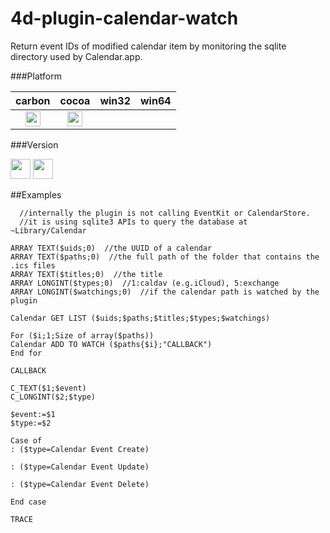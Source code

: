 # 4d-plugin-calendar-watch
Return event IDs of modified calendar item by monitoring the sqlite directory used by Calendar.app.

###Platform

| carbon | cocoa | win32 | win64 |
|:------:|:-----:|:---------:|:---------:|
|<img src="https://cloud.githubusercontent.com/assets/1725068/22371562/1b091f0a-e4db-11e6-8458-8653954a7cce.png" width="24" height="24" />|<img src="https://cloud.githubusercontent.com/assets/1725068/22371562/1b091f0a-e4db-11e6-8458-8653954a7cce.png" width="24" height="24" />|||

###Version

<img src="https://cloud.githubusercontent.com/assets/1725068/18940649/21945000-8645-11e6-86ed-4a0f800e5a73.png" width="32" height="32" /> <img src="https://cloud.githubusercontent.com/assets/1725068/18940648/2192ddba-8645-11e6-864d-6d5692d55717.png" width="32" height="32" />

##Examples

```
  //internally the plugin is not calling EventKit or CalendarStore.
  //it is using sqlite3 APIs to query the database at ~Library/Calendar

ARRAY TEXT($uids;0)  //the UUID of a calendar
ARRAY TEXT($paths;0)  //the full path of the folder that contains the .ics files
ARRAY TEXT($titles;0)  //the title
ARRAY LONGINT($types;0)  //1:caldav (e.g.iCloud), 5:exchange
ARRAY LONGINT($watchings;0)  //if the calendar path is watched by the plugin

Calendar GET LIST ($uids;$paths;$titles;$types;$watchings)

For ($i;1;Size of array($paths))
Calendar ADD TO WATCH ($paths{$i};"CALLBACK")
End for 
```

``CALLBACK``

```
C_TEXT($1;$event)
C_LONGINT($2;$type)

$event:=$1
$type:=$2

Case of 
: ($type=Calendar Event Create)

: ($type=Calendar Event Update)

: ($type=Calendar Event Delete)

End case 

TRACE
```
